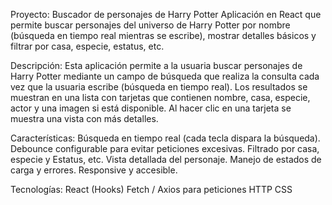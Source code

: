 Proyecto: Buscador de personajes de Harry Potter Aplicación en React que permite buscar personajes del universo de Harry Potter por nombre (búsqueda en tiempo real mientras se escribe), mostrar detalles básicos y filtrar por casa, especie, estatus, etc.

Descripción: Esta aplicación permite a la usuaria buscar personajes de Harry Potter mediante un campo de búsqueda que realiza la consulta cada vez que la usuaria escribe (búsqueda en tiempo real). Los resultados se muestran en una lista con tarjetas que contienen nombre, casa, especie, actor y una imagen si está disponible. Al hacer clic en una tarjeta se muestra una vista con más detalles.

Características: Búsqueda en tiempo real (cada tecla dispara la búsqueda). Debounce configurable para evitar peticiones excesivas. Filtrado por casa, especie y Estatus, etc. Vista detallada del personaje. Manejo de estados de carga y errores. Responsive y accesible.

Tecnologías: React (Hooks) Fetch / Axios para peticiones HTTP CSS

